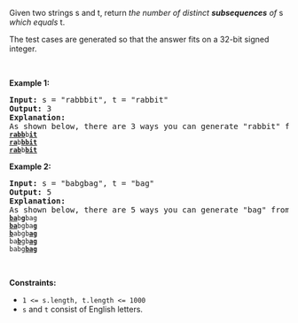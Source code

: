 <p>Given two strings s and t, return <i>the number of distinct</i> <b><i>subsequences</i></b><i> of </i>s<i> which equals </i>t.</p>

<p>The test cases are generated so that the answer fits on a 32-bit signed integer.</p>

<p>&nbsp;</p>
<p><strong class="example">Example 1:</strong></p>

<pre>
<strong>Input:</strong> s = &quot;rabbbit&quot;, t = &quot;rabbit&quot;
<strong>Output:</strong> 3
<strong>Explanation:</strong>
As shown below, there are 3 ways you can generate &quot;rabbit&quot; from s.
<code><strong><u>rabb</u></strong>b<strong><u>it</u></strong></code>
<code><strong><u>ra</u></strong>b<strong><u>bbit</u></strong></code>
<code><strong><u>rab</u></strong>b<strong><u>bit</u></strong></code>
</pre>

<p><strong class="example">Example 2:</strong></p>

<pre>
<strong>Input:</strong> s = &quot;babgbag&quot;, t = &quot;bag&quot;
<strong>Output:</strong> 5
<strong>Explanation:</strong>
As shown below, there are 5 ways you can generate &quot;bag&quot; from s.
<code><strong><u>ba</u></strong>b<u><strong>g</strong></u>bag</code>
<code><strong><u>ba</u></strong>bgba<strong><u>g</u></strong></code>
<code><u><strong>b</strong></u>abgb<strong><u>ag</u></strong></code>
<code>ba<u><strong>b</strong></u>gb<u><strong>ag</strong></u></code>
<code>babg<strong><u>bag</u></strong></code></pre>

<p>&nbsp;</p>
<p><strong>Constraints:</strong></p>

<ul>
	<li><code>1 &lt;= s.length, t.length &lt;= 1000</code></li>
	<li><code>s</code> and <code>t</code> consist of English letters.</li>
</ul>
